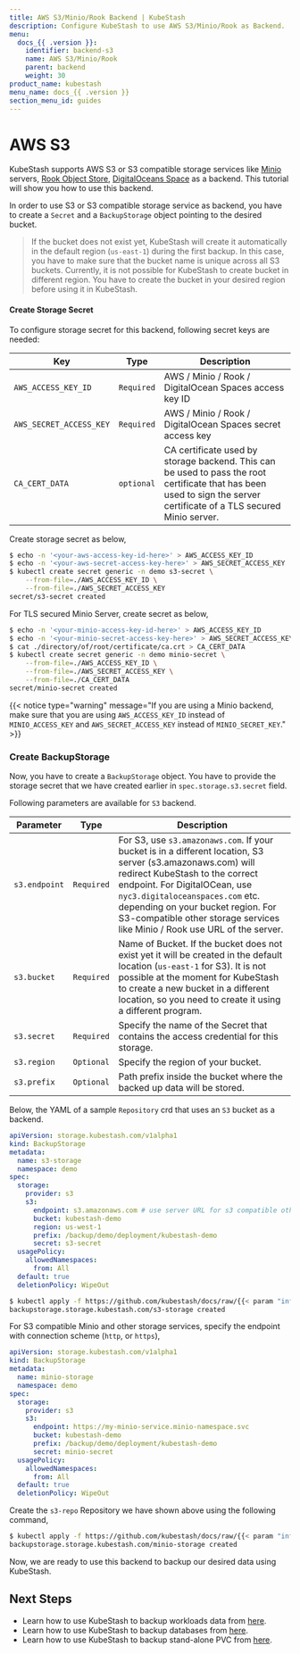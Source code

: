 ```yaml
---
title: AWS S3/Minio/Rook Backend | KubeStash
description: Configure KubeStash to use AWS S3/Minio/Rook as Backend.
menu:
  docs_{{ .version }}:
    identifier: backend-s3
    name: AWS S3/Minio/Rook
    parent: backend
    weight: 30
product_name: kubestash
menu_name: docs_{{ .version }}
section_menu_id: guides
---
```


# AWS S3

KubeStash supports AWS S3 or S3 compatible storage services like [Minio](https://minio.io/) servers, [Rook Object Store](https://rook.io/docs/rook/v0.9/ceph-object.html), [DigitalOceans Space](https://www.digitalocean.com/products/spaces/) as a backend. This tutorial will show you how to use this backend.

In order to use S3 or S3 compatible storage service as backend, you have to create a `Secret` and a `BackupStorage` object pointing to the desired bucket.

>If the bucket does not exist yet, KubeStash will create it automatically in the default region (`us-east-1`) during the first backup. In this case, you have to make sure that the bucket name is unique across all S3 buckets. Currently, it is not possible for KubeStash to create bucket in different region. You have to create the bucket in your desired region before using it in KubeStash.

#### Create Storage Secret

To configure storage secret for this backend, following secret keys are needed:

| Key                     | Type       | Description                                                                                                                                                            |
| ----------------------- | ---------- | ---------------------------------------------------------------------------------------------------------------------------------------------------------------------- |
| `AWS_ACCESS_KEY_ID`     | `Required` | AWS / Minio / Rook / DigitalOcean Spaces access key ID                                                                                                                 |
| `AWS_SECRET_ACCESS_KEY` | `Required` | AWS / Minio / Rook / DigitalOcean Spaces secret access key                                                                                                             |
| `CA_CERT_DATA`          | `optional` | CA certificate used by storage backend. This can be used to pass the root certificate that has been used to sign the server certificate of a TLS secured Minio server. |

Create storage secret as below,

```bash
$ echo -n '<your-aws-access-key-id-here>' > AWS_ACCESS_KEY_ID
$ echo -n '<your-aws-secret-access-key-here>' > AWS_SECRET_ACCESS_KEY
$ kubectl create secret generic -n demo s3-secret \
    --from-file=./AWS_ACCESS_KEY_ID \
    --from-file=./AWS_SECRET_ACCESS_KEY
secret/s3-secret created
```

For TLS secured Minio Server, create secret as below,

```bash
$ echo -n '<your-minio-access-key-id-here>' > AWS_ACCESS_KEY_ID
$ echo -n '<your-minio-secret-access-key-here>' > AWS_SECRET_ACCESS_KEY
$ cat ./directory/of/root/certificate/ca.crt > CA_CERT_DATA
$ kubectl create secret generic -n demo minio-secret \
    --from-file=./AWS_ACCESS_KEY_ID \
    --from-file=./AWS_SECRET_ACCESS_KEY \
    --from-file=./CA_CERT_DATA
secret/minio-secret created
```

{{< notice type="warning" message="If you are using a Minio backend, make sure that you are using `AWS_ACCESS_KEY_ID` instead of `MINIO_ACCESS_KEY` and `AWS_SECRET_ACCESS_KEY` instead of `MINIO_SECRET_KEY`." >}}

### Create BackupStorage

Now, you have to create a `BackupStorage` object. You have to provide the storage secret that we have created earlier in `spec.storage.s3.secret` field.

Following parameters are available for `S3` backend.

| Parameter     | Type       | Description                                                                                                                                                                                                                                                                                                                          |
|---------------| ---------- |--------------------------------------------------------------------------------------------------------------------------------------------------------------------------------------------------------------------------------------------------------------------------------------------------------------------------------------|
| `s3.endpoint` | `Required` | For S3, use `s3.amazonaws.com`. If your bucket is in a different location, S3 server (s3.amazonaws.com) will redirect KubeStash to the correct endpoint. For DigitalOCean, use `nyc3.digitaloceanspaces.com` etc. depending on your bucket region. For S3-compatible other storage services like Minio / Rook use URL of the server. |
| `s3.bucket`   | `Required` | Name of Bucket. If the bucket does not exist yet it will be created in the default location (`us-east-1` for S3). It is not possible at the moment for KubeStash to create a new bucket in a different location, so you need to create it using a different program.                                                                 |
| `s3.secret`   | `Required` | Specify the name of the Secret that contains the access credential for this storage.                                                                                                                                                                                                                                                 |
| `s3.region`   | `Optional` | Specify the region of your bucket.                                                                                                                                                                                                                                                                                                   |
| `s3.prefix`   | `Optional` | Path prefix inside the bucket where the backed up data will be stored.                                                                                                                                                                                                                                                               |

Below, the YAML of a sample `Repository` crd that uses an `S3` bucket as a backend.

```yaml
apiVersion: storage.kubestash.com/v1alpha1
kind: BackupStorage
metadata:
  name: s3-storage
  namespace: demo
spec:
  storage:
    provider: s3
    s3:
      endpoint: s3.amazonaws.com # use server URL for s3 compatible other storage service
      bucket: kubestash-demo
      region: us-west-1
      prefix: /backup/demo/deployment/kubestash-demo
      secret: s3-secret
  usagePolicy:
    allowedNamespaces:
      from: All
  default: true
  deletionPolicy: WipeOut
```
```bash
$ kubectl apply -f https://github.com/kubestash/docs/raw/{{< param "info.version" >}}/docs/guides/backends/s3/examples/s3.yaml
backupstorage.storage.kubestash.com/s3-storage created
```
For S3 compatible Minio and other storage services, specify the endpoint with connection scheme (`http`, or `https`),

```yaml
apiVersion: storage.kubestash.com/v1alpha1
kind: BackupStorage
metadata:
  name: minio-storage
  namespace: demo
spec:
  storage:
    provider: s3
    s3:
      endpoint: https://my-minio-service.minio-namespace.svc
      bucket: kubestash-demo
      prefix: /backup/demo/deployment/kubestash-demo
      secret: minio-secret
  usagePolicy:
    allowedNamespaces:
      from: All
  default: true
  deletionPolicy: WipeOut
```

Create the `s3-repo` Repository we have shown above using the following command,

```bash
$ kubectl apply -f https://github.com/kubestash/docs/raw/{{< param "info.version" >}}/docs/guides/backends/s3/examples/minio.yaml
backupstorage.storage.kubestash.com/minio-storage created
```

Now, we are ready to use this backend to backup our desired data using KubeStash.

## Next Steps

- Learn how to use KubeStash to backup workloads data from [here](/docs/guides/workloads/overview/index.md).
- Learn how to use KubeStash to backup databases from [here](/docs/guides/addons/overview/index.md).
- Learn how to use KubeStash to backup stand-alone PVC from [here](/docs/guides/volumes/overview/index.md).
